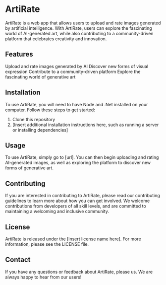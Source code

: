 # ArtiRate

ArtiRate is a web app that allows users to upload and rate images generated by artificial intelligence. With ArtiRate, users can explore the fascinating world of AI-generated art, while also contributing to a community-driven platform that celebrates creativity and innovation.

## Features

Upload and rate images generated by AI
Discover new forms of visual expression
Contribute to a community-driven platform
Explore the fascinating world of generative art

## Installation

To use ArtiRate, you will need to have Node and .Net installed on your computer. Follow these steps to get started:

1. Clone this repository
2. [Insert additional installation instructions here, such as running a server or installing dependencies]

## Usage

To use ArtiRate, simply go to [url]. You can then begin uploading and rating AI-generated images, as well as exploring the platform to discover new forms of generative art.

## Contributing

If you are interested in contributing to ArtiRate, please read our contributing guidelines to learn more about how you can get involved. We welcome contributions from developers of all skill levels, and are committed to maintaining a welcoming and inclusive community.

## License

ArtiRate is released under the [insert license name here]. For more information, please see the LICENSE file.

## Contact

If you have any questions or feedback about ArtiRate, please us. We are always happy to hear from our users!
